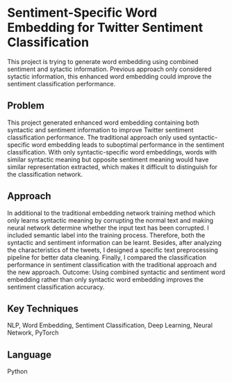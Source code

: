 # Sentiment-Specific Word Embedding for Twitter Sentiment Classification
This project is trying to generate word embedding using combined sentiment and sytactic information. Previous approach only considered sytactic information, this enhanced word embedding could improve the sentiment classification performance.
## Problem
This project generated enhanced word embedding containing both syntactic and sentiment information to improve Twitter sentiment classification performance. The traditional approach only used syntactic-specific word embedding leads to suboptimal performance in the sentiment classification. With only syntactic-specific word embeddings, words with similar syntactic meaning but opposite sentiment meaning would have similar representation extracted, which makes it difficult to distinguish for the classification network.
## Approach
In additional to the traditional embedding network training method which only learns syntactic meaning by corrupting the normal text and making neural network determine whether the input text has been corrupted. I included semantic label into the training process. Therefore, both the syntactic and sentiment information can be learnt. Besides, after analyzing the characteristics of the tweets, I designed a specific text preprocessing pipeline for better data cleaning. Finally, I compared the classification performance in sentiment classification with the traditional approach and the new approach. Outcome: Using combined syntactic and sentiment word embedding rather than only syntactic word embedding improves the sentiment classification accuracy.
## Key Techniques
NLP, Word Embedding, Sentiment Classification, Deep Learning, Neural Network, PyTorch
## Language
Python

